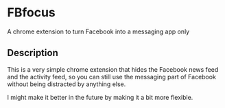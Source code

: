 # FBfocus
A chrome extension to turn Facebook into a messaging app only

## Description

This is a very simple chrome extension that hides the Facebook news feed and the activity feed, so you can still use the messaging part of Facebook without being distracted by anything else.

I might make it better in the future by making it a bit more flexible.
